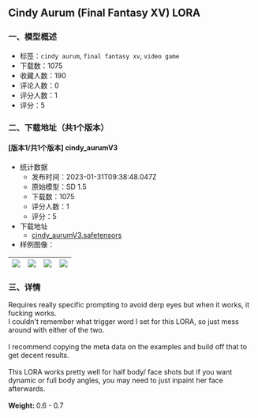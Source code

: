 ## Cindy Aurum (Final Fantasy XV) LORA
### 一、模型概述

- 标签：`cindy aurum`, `final fantasy xv`, `video game`
- 下载数：1075
- 收藏人数：190
- 评论人数：0
- 评分人数：1
- 评分：5

### 二、下载地址（共1个版本）

#### [版本1/共1个版本] cindy_aurumV3

- 统计数据
  - 发布时间：2023-01-31T09:38:48.047Z
  - 原始模型：SD 1.5
  - 下载数：1075
  - 评分人数：1
  - 评分：5
- 下载地址
  - [cindy_aurumV3.safetensors](https://civitai.com/api/download/models/6977)
- 样例图像：

| <img src="https://image.civitai.com/xG1nkqKTMzGDvpLrqFT7WA/4832b224-7713-4762-834e-48e769eacc00/width=450/63922.jpeg" /> | <img src="https://image.civitai.com/xG1nkqKTMzGDvpLrqFT7WA/534c4233-68f4-4735-7b74-5426f6f29300/width=450/63941.jpeg" /> | <img src="https://image.civitai.com/xG1nkqKTMzGDvpLrqFT7WA/72b48022-ed9a-4d96-e7f7-28c36840e200/width=450/63940.jpeg" /> | <img src="https://image.civitai.com/xG1nkqKTMzGDvpLrqFT7WA/67661479-80eb-4361-0bb3-6c8eb14e2b00/width=450/63939.jpeg" /> |
| ---- | ---- | ---- | ---- |


### 三、详情
<p>Requires really specific prompting to avoid derp eyes but when it works, it fucking works. <br />I couldn't remember what trigger word I set for this LORA, so just mess around with either of the two. <br /><br />I recommend copying the meta data on the examples and build off that to get decent results. <br /><br />This LORA works pretty well for half body/ face shots but if you want dynamic or full body angles, you may need to just inpaint her face afterwards. <br /><br /><strong>Weight: </strong>0.6 - 0.7</p>